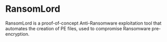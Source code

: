 # RansomLord
RansomLord is a proof-of-concept Anti-Ransomware exploitation tool that automates the creation of PE files, used to compromise Ransomware pre-encryption.
